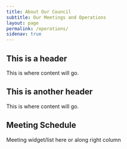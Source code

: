 ```yaml
---
title: About Our Council
subtitle: Our Meetings and Operations
layout: page
permalink: /operations/
sidenav: true
---
```


## This is a header

This is where content will go.

## This is another header

This is where content will go.

## Meeting Schedule

Meeting widget/list here or along right column
